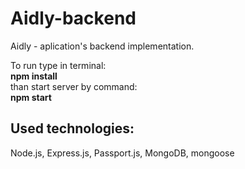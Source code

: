 # Aidly-backend

Aidly - aplication's backend implementation.

To run type in terminal: </br>
**npm install** </br>
than start server by command:</br>
**npm start**</br>

## Used technologies:</br>
Node.js, Express.js, Passport.js, MongoDB, mongoose
